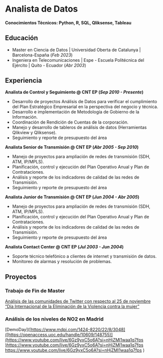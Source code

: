 # Analista de Datos

#### Conocimientos Técnicos: Python, R, SQL, Qliksense, Tableau

## Educación
- Master en Ciencia de Datos       | Universidad Oberta de Catalunya          | Barcelona-España (_Feb 2023_)								       		
- Ingeniera en Telecomunicaciones	 | Espe - Escuela Politécnica del Ejército  | Quito - Ecuador (_Abr 2003_)	 		        		

## Experiencia
**Analista de Control y Seguimiento  @ CNT EP (_Sep 2010 - Presente_)**
- Desarrollo de proyectos Análisis de Datos para verificar el cumplimiento del Plan Estratégico Empresarial en la perspectiva del negocio y técnica.
- Desarrollo e implementación de Metodología de Gobierno de la Información.
- Coordinación de Rendición de Cuentas de la corporación.
- Manejo y desarrollo de tableros de análisis de datos (Herramientas Qlikview y Qliksense).
- Seguimiento y reporte de presupuesto del área

**Analista Senior de Transmisión @ CNT EP (_Abr 2005 - Sep 2010_)**
-  Manejo de proyectos para ampliación de redes de transmisión (SDH, ATM, IP/MPLS).
-  Planificación, control y  ejecución del Plan Operativo Anual y Plan de Contrataciones.
-  Análisis y reporte de los indicadores de calidad de las redes de Transmisión.
-  Seguimiento y reporte de presupuesto del área

**Analista Junior de Transmisión @ CNT EP (_Jun 2004 - Abr 2005_)**
-  Manejo de proyectos para ampliación de redes de transmisión (SDH, ATM, IP/MPLS).
-  Planificación, control y  ejecución del Plan Operativo Anual y Plan de Contrataciones.
-  Análisis y reporte de los indicadores de calidad de las redes de Transmisión.
-  Seguimiento y reporte de presupuesto del área

**Analista Contact Center @ CNT EP (_Jul 2003 - Jun 2004_)**
- Soporte técnico telefónico a clientes de internet y transmisión de datos.
- Monitoreo de alarmas y resolución de problemas.
  
## Proyectos
### Trabajo de Fin de Master
[Análisis de las comunidades de Twitter con respecto al 25 de noviembre “Día Internacional de la Eliminación de la Violencia contra la mujer” ]([https://openaccess.uoc.edu/handle/10609/148755])

### Análisis de los niveles de NO2 en Madrid
[DemoDay]([[https://www.mdpi.com/1424-8220/22/8/3048]([https://openaccess.uoc.edu/handle/10609/148755)](https://www.youtube.com/live/6Gz9yxC5o6A?si=nHjZMl1waa1q7fps )https://www.youtube.com/live/6Gz9yxC5o6A?si=nHjZMl1waa1q7fps ](https://www.youtube.com/live/6Gz9yxC5o6A?si=nHjZMl1waa1q7fps )https://www.youtube.com/live/6Gz9yxC5o6A?si=nHjZMl1waa1q7fps )


